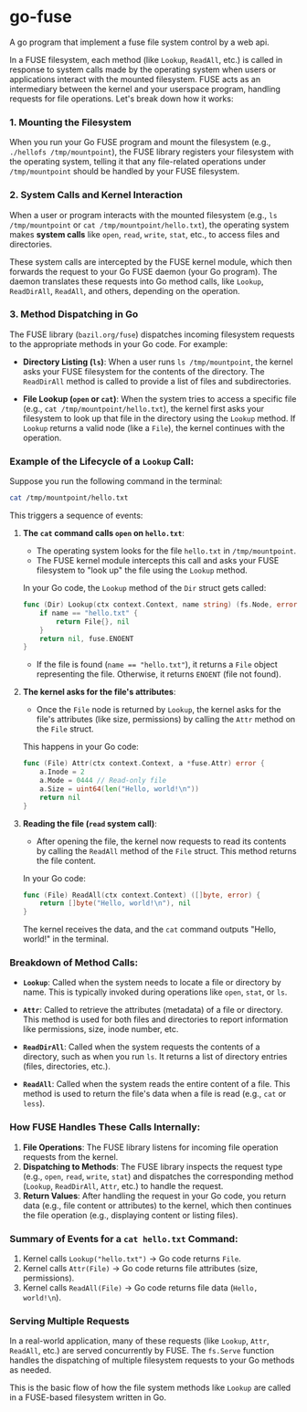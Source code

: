 # go-fuse

A go program that implement a fuse file system control by a web api.

In a FUSE filesystem, each method (like `Lookup`, `ReadAll`, etc.) is called in response to system calls made by the operating system when users or applications interact with the mounted filesystem. FUSE acts as an intermediary between the kernel and your userspace program, handling requests for file operations. Let's break down how it works:

### 1. **Mounting the Filesystem**
When you run your Go FUSE program and mount the filesystem (e.g., `./hellofs /tmp/mountpoint`), the FUSE library registers your filesystem with the operating system, telling it that any file-related operations under `/tmp/mountpoint` should be handled by your FUSE filesystem.

### 2. **System Calls and Kernel Interaction**
When a user or program interacts with the mounted filesystem (e.g., `ls /tmp/mountpoint` or `cat /tmp/mountpoint/hello.txt`), the operating system makes **system calls** like `open`, `read`, `write`, `stat`, etc., to access files and directories.

These system calls are intercepted by the FUSE kernel module, which then forwards the request to your Go FUSE daemon (your Go program). The daemon translates these requests into Go method calls, like `Lookup`, `ReadDirAll`, `ReadAll`, and others, depending on the operation.

### 3. **Method Dispatching in Go**
The FUSE library (`bazil.org/fuse`) dispatches incoming filesystem requests to the appropriate methods in your Go code. For example:

- **Directory Listing (`ls`)**: When a user runs `ls /tmp/mountpoint`, the kernel asks your FUSE filesystem for the contents of the directory. The `ReadDirAll` method is called to provide a list of files and subdirectories.
  
- **File Lookup (`open` or `cat`)**: When the system tries to access a specific file (e.g., `cat /tmp/mountpoint/hello.txt`), the kernel first asks your filesystem to look up that file in the directory using the `Lookup` method. If `Lookup` returns a valid node (like a `File`), the kernel continues with the operation.

### Example of the Lifecycle of a `Lookup` Call:

Suppose you run the following command in the terminal:

```bash
cat /tmp/mountpoint/hello.txt
```

This triggers a sequence of events:

1. **The `cat` command calls `open` on `hello.txt`**:
   - The operating system looks for the file `hello.txt` in `/tmp/mountpoint`.
   - The FUSE kernel module intercepts this call and asks your FUSE filesystem to "look up" the file using the `Lookup` method.

   In your Go code, the `Lookup` method of the `Dir` struct gets called:
   ```go
   func (Dir) Lookup(ctx context.Context, name string) (fs.Node, error) {
       if name == "hello.txt" {
           return File{}, nil
       }
       return nil, fuse.ENOENT
   }
   ```
   - If the file is found (`name == "hello.txt"`), it returns a `File` object representing the file. Otherwise, it returns `ENOENT` (file not found).

2. **The kernel asks for the file's attributes**:
   - Once the `File` node is returned by `Lookup`, the kernel asks for the file's attributes (like size, permissions) by calling the `Attr` method on the `File` struct.
   
   This happens in your Go code:
   ```go
   func (File) Attr(ctx context.Context, a *fuse.Attr) error {
       a.Inode = 2
       a.Mode = 0444 // Read-only file
       a.Size = uint64(len("Hello, world!\n"))
       return nil
   }
   ```

3. **Reading the file (`read` system call)**:
   - After opening the file, the kernel now requests to read its contents by calling the `ReadAll` method of the `File` struct. This method returns the file content.

   In your Go code:
   ```go
   func (File) ReadAll(ctx context.Context) ([]byte, error) {
       return []byte("Hello, world!\n"), nil
   }
   ```

   The kernel receives the data, and the `cat` command outputs "Hello, world!" in the terminal.

### Breakdown of Method Calls:

- **`Lookup`**: Called when the system needs to locate a file or directory by name. This is typically invoked during operations like `open`, `stat`, or `ls`.
  
- **`Attr`**: Called to retrieve the attributes (metadata) of a file or directory. This method is used for both files and directories to report information like permissions, size, inode number, etc.

- **`ReadDirAll`**: Called when the system requests the contents of a directory, such as when you run `ls`. It returns a list of directory entries (files, directories, etc.).

- **`ReadAll`**: Called when the system reads the entire content of a file. This method is used to return the file's data when a file is read (e.g., `cat` or `less`).

### How FUSE Handles These Calls Internally:

1. **File Operations**: The FUSE library listens for incoming file operation requests from the kernel.
2. **Dispatching to Methods**: The FUSE library inspects the request type (e.g., `open`, `read`, `write`, `stat`) and dispatches the corresponding method (`Lookup`, `ReadDirAll`, `Attr`, etc.) to handle the request.
3. **Return Values**: After handling the request in your Go code, you return data (e.g., file content or attributes) to the kernel, which then continues the file operation (e.g., displaying content or listing files).

### Summary of Events for a `cat hello.txt` Command:

1. Kernel calls `Lookup("hello.txt")` → Go code returns `File`.
2. Kernel calls `Attr(File)` → Go code returns file attributes (size, permissions).
3. Kernel calls `ReadAll(File)` → Go code returns file data (`Hello, world!\n`).

### Serving Multiple Requests
In a real-world application, many of these requests (like `Lookup`, `Attr`, `ReadAll`, etc.) are served concurrently by FUSE. The `fs.Serve` function handles the dispatching of multiple filesystem requests to your Go methods as needed.

This is the basic flow of how the file system methods like `Lookup` are called in a FUSE-based filesystem written in Go.